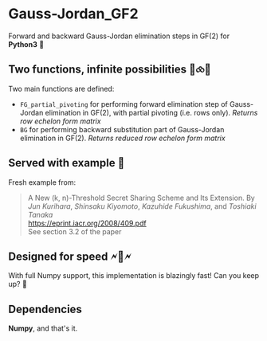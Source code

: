 # Gauss-Jordan_GF2
Forward and backward Gauss-Jordan elimination steps in GF(2) for **Python3** 🐍

## Two functions, infinite possibilities 🌈⧝🌌
Two main functions are defined:
- `FG_partial_pivoting` for performing forward elimination step of Gauss-Jordan elimination in GF(2), with partial pivoting (i.e. rows only). _Returns row echelon form matrix_
- `BG` for performing backward substitution part of Gauss-Jordan elimination in GF(2). _Returns reduced row echelon form matrix_

## Served with example 🥗
Fresh example from:
> A New (k, n)-Threshold Secret Sharing Scheme and Its Extension.
> By _Jun Kurihara_, _Shinsaku Kiyomoto_, _Kazuhide Fukushima_, and _Toshiaki Tanaka_  
> https://eprint.iacr.org/2008/409.pdf  
> See section 3.2 of the paper

## Designed for speed 🗲🚀🗲
With full Numpy support, this implementation is blazingly fast! Can you keep up? 🏃

## Dependencies
**Numpy**, and that's it.
